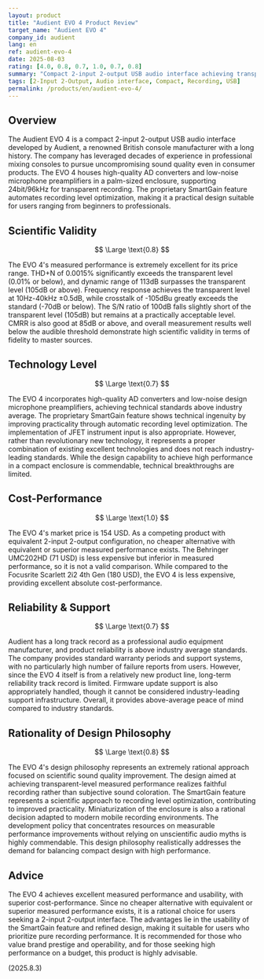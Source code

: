 ```yaml
---
layout: product
title: "Audient EVO 4 Product Review"
target_name: "Audient EVO 4"
company_id: audient
lang: en
ref: audient-evo-4
date: 2025-08-03
rating: [4.0, 0.8, 0.7, 1.0, 0.7, 0.8]
summary: "Compact 2-input 2-output USB audio interface achieving transparent-level measured performance despite its small size"
tags: [2-Input 2-Output, Audio interface, Compact, Recording, USB]
permalink: /products/en/audient-evo-4/
---
```

## Overview

The Audient EVO 4 is a compact 2-input 2-output USB audio interface developed by Audient, a renowned British console manufacturer with a long history. The company has leveraged decades of experience in professional mixing consoles to pursue uncompromising sound quality even in consumer products. The EVO 4 houses high-quality AD converters and low-noise microphone preamplifiers in a palm-sized enclosure, supporting 24bit/96kHz for transparent recording. The proprietary SmartGain feature automates recording level optimization, making it a practical design suitable for users ranging from beginners to professionals.

## Scientific Validity

$$ \Large \text{0.8} $$

The EVO 4's measured performance is extremely excellent for its price range. THD+N of 0.0015% significantly exceeds the transparent level (0.01% or below), and dynamic range of 113dB surpasses the transparent level (105dB or above). Frequency response achieves the transparent level at 10Hz-40kHz ±0.5dB, while crosstalk of -105dBu greatly exceeds the standard (-70dB or below). The S/N ratio of 100dB falls slightly short of the transparent level (105dB) but remains at a practically acceptable level. CMRR is also good at 85dB or above, and overall measurement results well below the audible threshold demonstrate high scientific validity in terms of fidelity to master sources.

## Technology Level

$$ \Large \text{0.7} $$

The EVO 4 incorporates high-quality AD converters and low-noise design microphone preamplifiers, achieving technical standards above industry average. The proprietary SmartGain feature shows technical ingenuity by improving practicality through automatic recording level optimization. The implementation of JFET instrument input is also appropriate. However, rather than revolutionary new technology, it represents a proper combination of existing excellent technologies and does not reach industry-leading standards. While the design capability to achieve high performance in a compact enclosure is commendable, technical breakthroughs are limited.

## Cost-Performance

$$ \Large \text{1.0} $$

The EVO 4's market price is 154 USD. As a competing product with equivalent 2-input 2-output configuration, no cheaper alternative with equivalent or superior measured performance exists. The Behringer UMC202HD (71 USD) is less expensive but inferior in measured performance, so it is not a valid comparison. While compared to the Focusrite Scarlett 2i2 4th Gen (180 USD), the EVO 4 is less expensive, providing excellent absolute cost-performance.

## Reliability & Support

$$ \Large \text{0.7} $$

Audient has a long track record as a professional audio equipment manufacturer, and product reliability is above industry average standards. The company provides standard warranty periods and support systems, with no particularly high number of failure reports from users. However, since the EVO 4 itself is from a relatively new product line, long-term reliability track record is limited. Firmware update support is also appropriately handled, though it cannot be considered industry-leading support infrastructure. Overall, it provides above-average peace of mind compared to industry standards.

## Rationality of Design Philosophy

$$ \Large \text{0.8} $$

The EVO 4's design philosophy represents an extremely rational approach focused on scientific sound quality improvement. The design aimed at achieving transparent-level measured performance realizes faithful recording rather than subjective sound coloration. The SmartGain feature represents a scientific approach to recording level optimization, contributing to improved practicality. Miniaturization of the enclosure is also a rational decision adapted to modern mobile recording environments. The development policy that concentrates resources on measurable performance improvements without relying on unscientific audio myths is highly commendable. This design philosophy realistically addresses the demand for balancing compact design with high performance.

## Advice

The EVO 4 achieves excellent measured performance and usability, with superior cost-performance. Since no cheaper alternative with equivalent or superior measured performance exists, it is a rational choice for users seeking a 2-input 2-output interface. The advantages lie in the usability of the SmartGain feature and refined design, making it suitable for users who prioritize pure recording performance. It is recommended for those who value brand prestige and operability, and for those seeking high performance on a budget, this product is highly advisable.

(2025.8.3)
